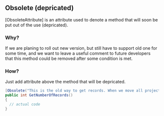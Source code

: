 ## Obsolete (depricated)

[ObsoleteAttribute] is an attribute used to denote a method that will soon be put out of the use (depricated).

### Why?

If we are planing to roll out new version, but still have to support old one for some time, and we want to leave a useful comment to future developers that this method could be removed after some condition is met.

### How?

Just add attribute above the method that will be depricated. 

```c#
[Obsolete("This is the old way to get records. When we move all projects to use new method, this one can be deleted")]
public int GetNumberOfRecords()
{
  // actual code
}
```

